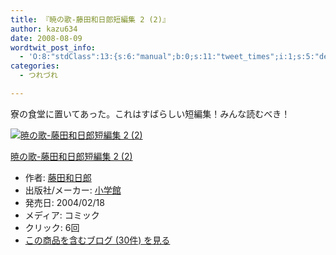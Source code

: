 ```yaml
---
title: 『暁の歌-藤田和日郎短編集 2 (2)』
author: kazu634
date: 2008-08-09
wordtwit_post_info:
  - 'O:8:"stdClass":13:{s:6:"manual";b:0;s:11:"tweet_times";i:1;s:5:"delay";i:0;s:7:"enabled";i:1;s:10:"separation";s:2:"60";s:7:"version";s:3:"3.7";s:14:"tweet_template";b:0;s:6:"status";i:2;s:6:"result";a:0:{}s:13:"tweet_counter";i:2;s:13:"tweet_log_ids";a:1:{i:0;i:4197;}s:9:"hash_tags";a:0:{}s:8:"accounts";a:1:{i:0;s:7:"kazu634";}}'
categories:
  - つれづれ

---
```

<div class="section">
<p>
    寮の食堂に置いてあった。これはすばらしい短編集！みんな読むべき！
</p>
  
<div class="hatena-asin-detail">
<a href="http://www.amazon.co.jp/dp/409123562X/?tag=hatena_st1-22&ascsubtag=d-7ibv" onclick="__gaTracker('send', 'event', 'outbound-article', 'http://www.amazon.co.jp/dp/409123562X/?tag=hatena_st1-22&ascsubtag=d-7ibv', '');"><img src="https://images-na.ssl-images-amazon.com/images/I/51wnVnYsIvL._SL160_.jpg" class="hatena-asin-detail-image" alt="暁の歌-藤田和日郎短編集 2 (2)" title="暁の歌-藤田和日郎短編集 2 (2)" /></a></p> 
    
<div class="hatena-asin-detail-info">
<p class="hatena-asin-detail-title">
<a href="http://www.amazon.co.jp/dp/409123562X/?tag=hatena_st1-22&ascsubtag=d-7ibv" onclick="__gaTracker('send', 'event', 'outbound-article', 'http://www.amazon.co.jp/dp/409123562X/?tag=hatena_st1-22&ascsubtag=d-7ibv', '暁の歌-藤田和日郎短編集 2 (2)');">暁の歌-藤田和日郎短編集 2 (2)</a>
</p>
      
<ul>
<li>
<span class="hatena-asin-detail-label">作者:</span> <a href="http://d.hatena.ne.jp/keyword/%C6%A3%C5%C4%CF%C2%C6%FC%CF%BA" onclick="__gaTracker('send', 'event', 'outbound-article', 'http://d.hatena.ne.jp/keyword/%C6%A3%C5%C4%CF%C2%C6%FC%CF%BA', '藤田和日郎');" class="keyword">藤田和日郎</a>
</li>
<li>
<span class="hatena-asin-detail-label">出版社/メーカー:</span> <a href="http://d.hatena.ne.jp/keyword/%BE%AE%B3%D8%B4%DB" onclick="__gaTracker('send', 'event', 'outbound-article', 'http://d.hatena.ne.jp/keyword/%BE%AE%B3%D8%B4%DB', '小学館');" class="keyword">小学館</a>
</li>
<li>
<span class="hatena-asin-detail-label">発売日:</span> 2004/02/18
</li>
<li>
<span class="hatena-asin-detail-label">メディア:</span> コミック
</li>
<li>
<span class="hatena-asin-detail-label">クリック</span>: 6回
</li>
<li>
<a href="http://d.hatena.ne.jp/asin/409123562X" onclick="__gaTracker('send', 'event', 'outbound-article', 'http://d.hatena.ne.jp/asin/409123562X', 'この商品を含むブログ (30件) を見る');" target="_blank">この商品を含むブログ (30件) を見る</a>
</li>
</ul>
</div>
    
<div class="hatena-asin-detail-foot">
</div>
</div>
</div>
